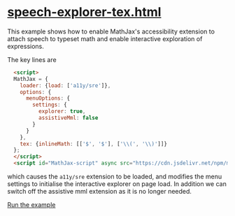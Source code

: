 # [speech-explorer-tex.html](https://mathjax.github.io/MathJax-demos-web/speech-explorer-tex.html)

This example shows how to enable MathJax's accessibility extension to attach speech to typeset math and enable interactive exploration of expressions.

The key lines are

``` html
  <script>
  MathJax = {
    loader: {load: ['a11y/sre']},
    options: {
      menuOptions: {
        settings: {
          explorer: true,
          assistiveMml: false
        }
      }
    },
    tex: {inlineMath: [['$', '$'], ['\\(', '\\)']]}
  };
  </script>
  <script id="MathJax-script" async src="https://cdn.jsdelivr.net/npm/mathjax@3/es5/tex-chtml.js"></script>
```

which causes the `a11y/sre` extension to be loaded, and modifies the menu settings to initialise the interactive explorer on page load. In addition we can switch off the assistive mml extension as it is no longer needed.

[Run the example](https://mathjax.github.io/MathJax-demos-web/speech-explorer-tex.html)
